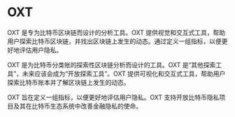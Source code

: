 # 

# OXT

OXT 是专为比特币区块链而设计的分析工具。OXT 提供视觉和交互式工具，帮助用户探索比特币区块链，并找出区块链上发生的动态。通过定义一组指标，以便更好地评估用户隐私。

OXT 是为比特币分类账的探索性区块链分析而设计的工具。OXT 是“其他探索工具”，未来应该会成为“开放探索工具”。OXT 提供可视化和交互式工具，帮助用户探索比特币账本并了解区块链上发生的动态。

OXT 旨在定义一组指标，以便更好地评估用户隐私。OXT 支持开放比特币隐私项目及其在比特币生态系统中改善金融隐私的使命。


